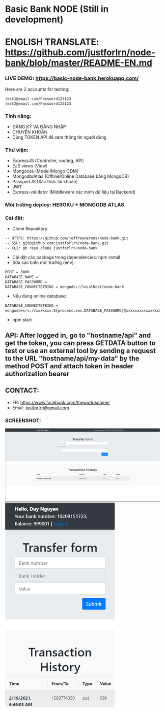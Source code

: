 # Basic Bank NODE (Still in development)
# ENGLISH TRANSLATE: https://github.com/justforlrn/node-bank/blob/master/README-EN.md
### LIVE DEMO: https://basic-node-bank.herokuapp.com/ 
Here are 2 accounts for testing:
```
test1@email.com/Password123123
test2@email.com/Password123123
```
### Tính năng:
- ĐĂNG KÝ VÀ ĐĂNG NHẬP
- CHUYỂN KHOẢN
- Dùng TOKEN API để xem thông tin người dùng
### Thư viện:
- ExpressJS (Controller, routing, API)
- EJS views (View)
- Mongoose (Model/Mongo ODM)
- Mongodb/Atlas (Offline/Online Database bằng MongoDB)
- PassportJS (Xác thực tài khoản)
- JWT
- Express-validator (Middleware xác minh dữ liệu tại Backend)
### Môi trường deploy: HEROKU + MONGODB ATLAS
### Cài đặt:
- Clone Repository:
```
-- HTTPS: https://github.com/jeffreynerona/node-bank.git
-- SSH: git@github.com:justforlrn/node-bank.git
-- CLI: gh repo clone justforlrn/node-bank
```
- Cài đặt các package trong dependencies: npm install
- Sửa các biến môi trường (env): 
```
PORT = 3000
DATABASE_NAME = 
DATABASE_PASSWORD = 
DATABASE_CONNECTSTRING = mongodb://localhost/node-bank
```
- Nếu dùng online database:
```
DATABASE_CONNECTSTRING = mongodb+srv://xxxxxxx:${process.env.DATABASE_PASSWORD}@xxxxxxxxxxxxxxx${process.env.DATABASE_NAME}xxxxxxxxxxxxxxxxxx
```
- npm start

## API: After logged in, go to "hostname/api" and get the token, you can press GETDATA button to test or use an external tool by sending a request to the URL "hostname/api/my-data" by the method POST and attach token in header authorization bearer

## CONTACT:
- FB: https://www.facebook.com/theworldsname/
- Email: justforlrn@gmail.com

### SCREENSHOT:
![PC screenshot](https://raw.githubusercontent.com/justforlrn/node-bank/master/public/images/app-screenshot/PC.png?v=4&s=200)
![Mobile screenshot](https://raw.githubusercontent.com/justforlrn/node-bank/master/public/images/app-screenshot/Mobile.png)
